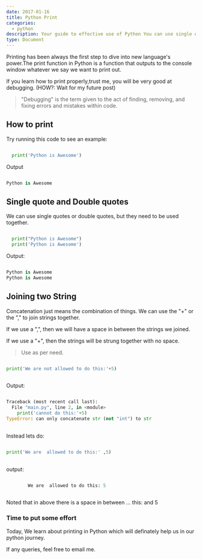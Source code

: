 ```yaml
---
date: 2017-01-16
title: Python Print 
categories:
  - python
description: Your guide to effective use of Python You can use single quotes or double quotes, but they need to be used together.
type: Document
---
```

Printing has been always the first step to dive into new language's power.The print function in Python is a function that outputs to the console window whatever we say we want to print out.

If you learn how to print properly,trust me,  you will be very good at debugging. (HOW?: Wait for my future post)

> "Debugging" is the term given to the act of finding, removing, and fixing errors and mistakes within code.

## How to print

Try running this code to see an example:

```python

  print('Python is Awesome')

```

Output

```python

Python is Awesome

```


## Single quote and Double quotes
We can use single quotes or double quotes, but they need to be used together.


```python

  print("Python is Awesome")
  print('Python is Awesome')

```

Output:

```python

Python is Awesome
Python is Awesome


```



## Joining two String 

Concatenation just means the combination of things. We can use the "+" or the "," to join strings together.


If we use a ",", then we will have a space in between the strings we joined. 

If we use a "+", then the strings will be strung together with no space. 

> Use as per need.

```python

print('We are not allowed to do this:'+5)
		
```


Output:
```python

Traceback (most recent call last):
  File "main.py", line 2, in <module>
    print('cannot do this:'+5)
TypeError: can only concatenate str (not "int") to str
		
```


Instead lets do:

```python

print('We are  allowed to do this:' ,5)
		
```

output:

```python

		We are  allowed to do this: 5
    
```

Noted that in above there is a space in between ... this: and 5



### Time to  put some effort
Today, We learn about printing in Python which will definately help us in our python journey.

If any queries, feel free to email me.
